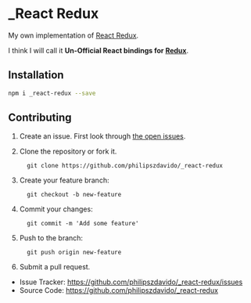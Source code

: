 # _React Redux

My own implementation of [React Redux](https://github.com/reactjs/react-redux).

I think I will call it __Un-Official React bindings for [Redux](https://github.com/reactjs/redux)__.

## Installation

```sh
npm i _react-redux --save
```

## Contributing
1. Create an issue. First look through [the open issues](https://github.com/philipszdavido/_react-redux/issues).
1. Clone the repository or fork it.

         git clone https://github.com/philipszdavido/_react-redux


1. Create your feature branch:

         git checkout -b new-feature

1. Commit your changes:

         git commit -m 'Add some feature'

1. Push to the branch:

         git push origin new-feature

1. Submit a pull request.

- Issue Tracker: https://github.com/philipszdavido/_react-redux/issues
- Source Code: https://github.com/philipszdavido/_react-redux